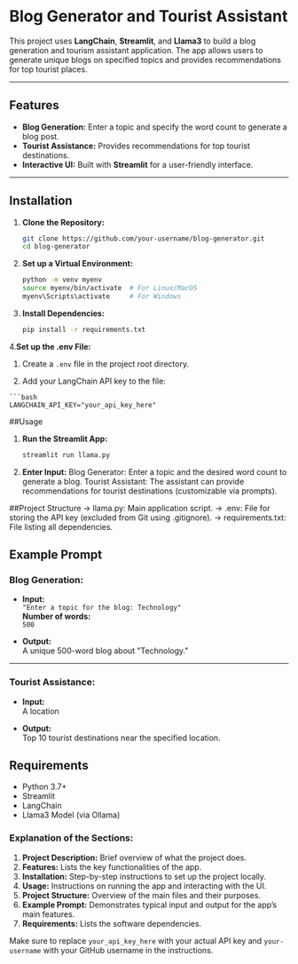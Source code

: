 # Blog Generator and Tourist Assistant

This project uses **LangChain**, **Streamlit**, and **Llama3** to build a blog generation and tourism assistant application. The app allows users to generate unique blogs on specified topics and provides recommendations for top tourist places.

---

## Features

- **Blog Generation:** Enter a topic and specify the word count to generate a blog post.
- **Tourist Assistance:** Provides recommendations for top tourist destinations.
- **Interactive UI:** Built with **Streamlit** for a user-friendly interface.

---

## Installation

1. **Clone the Repository:**
   ```bash
   git clone https://github.com/your-username/blog-generator.git
   cd blog-generator
2. **Set up a Virtual Environment:**
   ```bash
   python -m venv myenv
   source myenv/bin/activate  # For Linux/MacOS
   myenv\Scripts\activate     # For Windows
3. **Install Dependencies:**
    ```bash
    pip install -r requirements.txt
4.**Set up the .env File:**


  1. Create a `.env` file in the project root directory.

  2. Add your LangChain API key to the file:
    
    ```bash 
    LANGCHAIN_API_KEY="your_api_key_here"
##Usage
1. **Run the Streamlit App:**
   ```bash
   streamlit run llama.py
2. **Enter Input:**
   Blog Generator: Enter a topic and the desired word count to generate a blog.
   Tourist Assistant: The assistant can provide recommendations for tourist destinations (customizable via prompts).
   
##Project Structure
-> llama.py: Main application script.
-> .env: File for storing the API key (excluded from Git using .gitignore).
-> requirements.txt: File listing all dependencies.

## Example Prompt

### Blog Generation:

- **Input:**  
  `"Enter a topic for the blog: Technology"`  
  **Number of words:**  
  `500`  

- **Output:**  
  A unique 500-word blog about "Technology."

---

### Tourist Assistance:

- **Input:**  
  A location  

- **Output:**  
  Top 10 tourist destinations near the specified location.


## Requirements

- Python 3.7+
- Streamlit
- LangChain
- Llama3 Model (via Ollama)



### Explanation of the Sections:

1. **Project Description:** Brief overview of what the project does.
2. **Features:** Lists the key functionalities of the app.
3. **Installation:** Step-by-step instructions to set up the project locally.
4. **Usage:** Instructions on running the app and interacting with the UI.
5. **Project Structure:** Overview of the main files and their purposes.
6. **Example Prompt:** Demonstrates typical input and output for the app’s main features.
7. **Requirements:** Lists the software dependencies.


Make sure to replace `your_api_key_here` with your actual API key and `your-username` with your GitHub username in the instructions.



